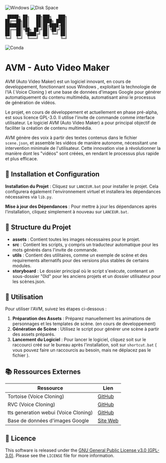 ![Windows](https://img.shields.io/badge/OS-Windows-blue)
![Disk Space](https://img.shields.io/badge/Disk%20Space-50GB-brightgreen)

```
 █████╗ ██╗   ██╗███╗   ███╗
██╔══██╗██║   ██║████╗ ████║
███████║██║   ██║██╔████╔██║
██╔══██║╚██╗ ██╔╝██║╚██╔╝██║
██║  ██║ ╚████╔╝ ██║ ╚═╝ ██║
╚═╝  ╚═╝  ╚═══╝  ╚═╝     ╚═╝
```
![Conda](https://img.shields.io/badge/conda-python%203.10+-green)


# AVM - Auto Video Maker

AVM (Auto Video Maker) est un logiciel innovant, en cours de developpement, fonctionnant sous Windows , exploitant la technologie de l'IA ( Voice Cloning ) et une base de données d'images Google pour générer automatiquement du contenu multimédia, automatisant ainsi le processus de génération de vidéos.

Le projet, en cours de développement et actuellement en phase pré-alpha, est sous licence GPL-3.0. Il utilise l'invite de commande comme interface utilisateur. Le logiciel AVM (Auto Video Maker) a pour principal objectif de faciliter la création de contenu multimédia. 

AVM génère des voix à partir des textes contenus dans le fichier `scene.json`, et assemble les vidéos de manière autonome, nécessitant une intervention minimale de l'utilisateur. Cette innovation vise à révolutionner la manière dont les "vidéos" sont créées, en rendant le processus plus rapide et plus efficace.

## 🔧 Installation et Configuration

**Installation du Projet** : Cliquez sur `LANCEUR.bat` pour installer le projet. Cela configurera également l'environnement virtuel et installera les dépendances nécessaires via `lib.py`.

**Mise à jour des Dépendances** : Pour mettre à jour les dépendances après l'installation, cliquez simplement à nouveau sur `LANCEUR.bat`.

## 📂 Structure du Projet

- **assets** : Contient toutes les images nécessaires pour le projet.
- **src** : Contient les scripts, y compris un traducteur automatique pour les mots générés dans l'invite de commande.
- **utils** : Contient des utilitaires, comme un exemple de scène et des requirements alternatifs pour des versions plus stables de certains modules.
- **storyboard** : Le dossier principal où le script s'exécute, contenant un sous-dossier "0ld" pour les anciens projets et un dossier utilisateur pour les scènes.json.

## 💼 Utilisation

Pour utiliser l'AVM, suivez les étapes ci-dessous :

1. **Préparation des Assets** : Préparez manuellement les animations de personnages et les templates de scène. (en cours de developpement)
2. **Génération de Scène** : Utilisez le script pour générer une scène à partir des assets préparés.
3. **Lancement du Logiciel** : Pour lancer le logiciel, cliquez soit sur le raccourci créé sur le bureau après l'installation, soit sur `shortcut.bat` ( vous pouvez faire un raccourcis au besoin, mais ne déplacez pas le fichier ).


<!--
## 🤝 Contribution

Le projet est actuellement en phase de développement pré-alpha. Nous accueillons volontiers les contributions pour améliorer le projet. N'hésitez pas à ouvrir des issues ou à soumettre des pull requests.
-->

## 📚 Ressources Externes

| Ressource                       | Lien                                                         |
|---------------------------------|--------------------------------------------------------------|
| Tortoise (Voice Cloning)        | [GitHub](https://github.com/neonbjb/tortoise-tts)            |
| RVC (Voice Cloning)             | [GitHub](https://github.com/RVC-Project/Retrieval-based-Voice-Conversion-WebUI) |
| tts generation webui (Voice Cloning) | [GitHub](https://github.com/rsxdalv/tts-generation-webui)   |
| Base de données d'images Google | [Site Web](https://storage.googleapis.com/openimages/web/download_v7.html) |

<!--
## 🙏 Remerciements

Merci de soutenir et de contribuer à ce projet en développement.
-->

## 📜 Licence

This software is released under the [GNU General Public License v3.0 (GPL-3.0)](https://www.gnu.org/licenses/gpl-3.0.en.html). Please see the `LICENSE` file for more information.

